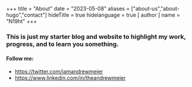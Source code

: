 +++
title = "About"
date = "2023-05-08"
aliases = ["about-us","about-hugo","contact"]
hideTitle = true
hidelanguage = true
[ author ]
  name = "N19ht"
+++

### This is just my starter blog and website to highlight my work, progress, and to learn you something.
 #### Follow me:
- https://twitter.com/iamandrewmeier
- https://www.linkedin.com/in/theandrewmeier
